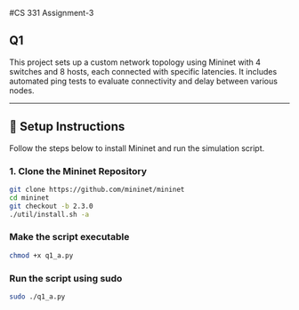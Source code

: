#CS 331 Assignment-3

## Q1

This project sets up a custom network topology using Mininet with 4 switches and 8 hosts, each connected with specific latencies. It includes automated ping tests to evaluate connectivity and delay between various nodes.

---

## 🔧 Setup Instructions

Follow the steps below to install Mininet and run the simulation script.

### 1. Clone the Mininet Repository
```bash
git clone https://github.com/mininet/mininet
cd mininet
git checkout -b 2.3.0
./util/install.sh -a
```
### Make the script executable
```bash
chmod +x q1_a.py
```
### Run the script using sudo
```bash
sudo ./q1_a.py
```
